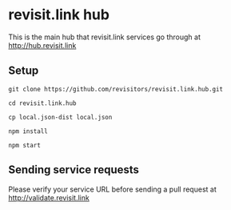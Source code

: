 # revisit.link hub

This is the main hub that revisit.link services go through at http://hub.revisit.link

## Setup

    git clone https://github.com/revisitors/revisit.link.hub.git

    cd revisit.link.hub

    cp local.json-dist local.json

    npm install

    npm start

## Sending service requests

Please verify your service URL before sending a pull request at http://validate.revisit.link

